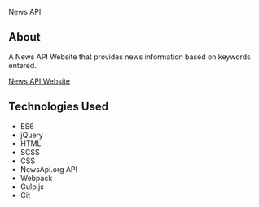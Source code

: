  News API

## About
A News API Website that provides news information based on keywords entered.

[News API Website](http://web.engr.oregonstate.edu/~manojkur/news.html)

## Technologies Used
* ES6
* jQuery
* HTML
* SCSS
* CSS
* NewsApi.org API
* Webpack
* Gulp.js 
* Git

